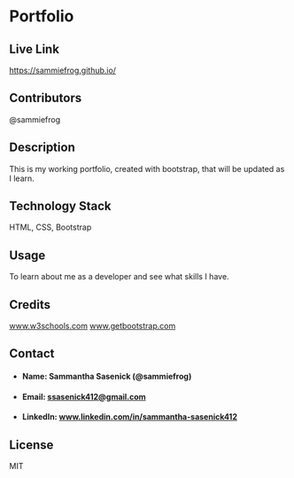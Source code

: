 # Portfolio

## Live Link

https://sammiefrog.github.io/

## Contributors

@sammiefrog

## Description

This is my working portfolio, created with bootstrap, that will be updated as I learn.

## Technology Stack

HTML, CSS, Bootstrap

## Usage

To learn about me as a developer and see what skills I have.

## Credits

www.w3schools.com 
www.getbootstrap.com

## Contact
* #### Name: Sammantha Sasenick (@sammiefrog)
* #### Email: [ssasenick412@gmail.com](ssasenick412@gmail.com)
* #### LinkedIn: www.linkedin.com/in/sammantha-sasenick412

## License
MIT